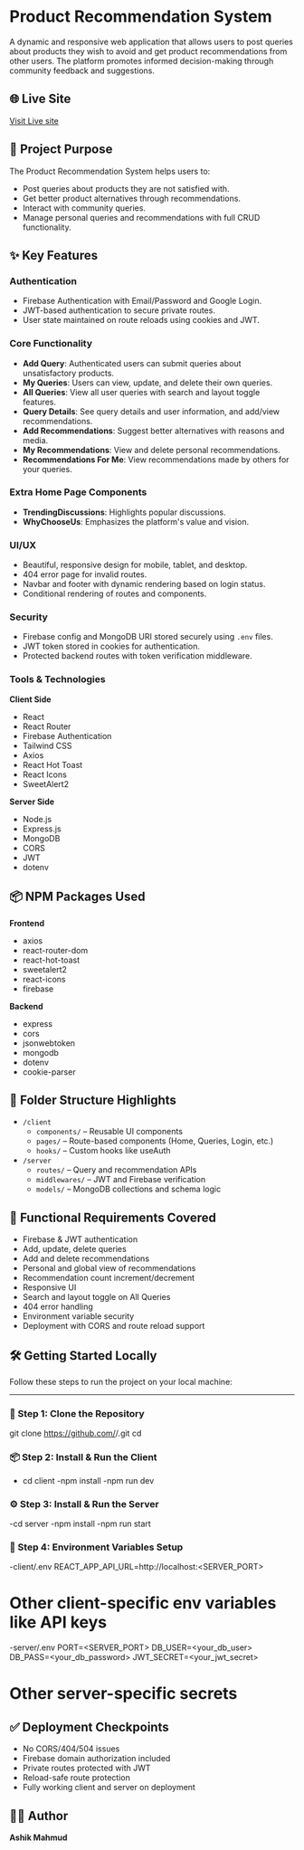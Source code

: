 # Product Recommendation System

A dynamic and responsive web application that allows users to post queries about products they wish to avoid and get product recommendations from other users. The platform promotes informed decision-making through community feedback and suggestions.

## 🌐 Live Site

[Visit Live site](https://query-nest-two.vercel.app/)

## 🚀 Project Purpose

The Product Recommendation System helps users to:
- Post queries about products they are not satisfied with.
- Get better product alternatives through recommendations.
- Interact with community queries.
- Manage personal queries and recommendations with full CRUD functionality.

## ✨ Key Features

### Authentication
- Firebase Authentication with Email/Password and Google Login.
- JWT-based authentication to secure private routes.
- User state maintained on route reloads using cookies and JWT.

### Core Functionality
- **Add Query**: Authenticated users can submit queries about unsatisfactory products.
- **My Queries**: Users can view, update, and delete their own queries.
- **All Queries**: View all user queries with search and layout toggle features.
- **Query Details**: See query details and user information, and add/view recommendations.
- **Add Recommendations**: Suggest better alternatives with reasons and media.
- **My Recommendations**: View and delete personal recommendations.
- **Recommendations For Me**: View recommendations made by others for your queries.

### Extra Home Page Components
- **TrendingDiscussions**: Highlights popular discussions.
- **WhyChooseUs**: Emphasizes the platform's value and vision.

### UI/UX
- Beautiful, responsive design for mobile, tablet, and desktop.
- 404 error page for invalid routes.
- Navbar and footer with dynamic rendering based on login status.
- Conditional rendering of routes and components.

### Security
- Firebase config and MongoDB URI stored securely using `.env` files.
- JWT token stored in cookies for authentication.
- Protected backend routes with token verification middleware.

### Tools & Technologies

**Client Side**
- React
- React Router
- Firebase Authentication
- Tailwind CSS
- Axios
- React Hot Toast
- React Icons
- SweetAlert2

**Server Side**
- Node.js
- Express.js
- MongoDB
- CORS
- JWT
- dotenv

## 📦 NPM Packages Used

**Frontend**
- axios
- react-router-dom
- react-hot-toast
- sweetalert2
- react-icons
- firebase

**Backend**
- express
- cors
- jsonwebtoken
- mongodb
- dotenv
- cookie-parser

## 📁 Folder Structure Highlights

- `/client`
  - `components/` – Reusable UI components
  - `pages/` – Route-based components (Home, Queries, Login, etc.)
  - `hooks/` – Custom hooks like useAuth
- `/server`
  - `routes/` – Query and recommendation APIs
  - `middlewares/` – JWT and Firebase verification
  - `models/` – MongoDB collections and schema logic

## 📜 Functional Requirements Covered

- Firebase & JWT authentication
- Add, update, delete queries
- Add and delete recommendations
- Personal and global view of recommendations
- Recommendation count increment/decrement
- Responsive UI
- Search and layout toggle on All Queries
- 404 error handling
- Environment variable security
- Deployment with CORS and route reload support

## 🛠️ Getting Started Locally

Follow these steps to run the project on your local machine:

---

### 🔽 Step 1: Clone the Repository
git clone https://github.com/<your-username>/<your-repo>.git
cd <your-repo>

### 📦 Step 2: Install & Run the Client
- cd client
-npm install
-npm run dev

### ⚙️ Step 3: Install & Run the Server
-cd server
-npm install
-npm run start

### 🔐 Step 4: Environment Variables Setup
-client/.env
REACT_APP_API_URL=http://localhost:<SERVER_PORT>
# Other client-specific env variables like API keys

-server/.env
PORT=<SERVER_PORT>
DB_USER=<your_db_user>
DB_PASS=<your_db_password>
JWT_SECRET=<your_jwt_secret>
# Other server-specific secrets



## ✅ Deployment Checkpoints

- No CORS/404/504 issues
- Firebase domain authorization included
- Private routes protected with JWT
- Reload-safe route protection
- Fully working client and server on deployment

## 👨‍💻 Author

**Ashik Mahmud**  


